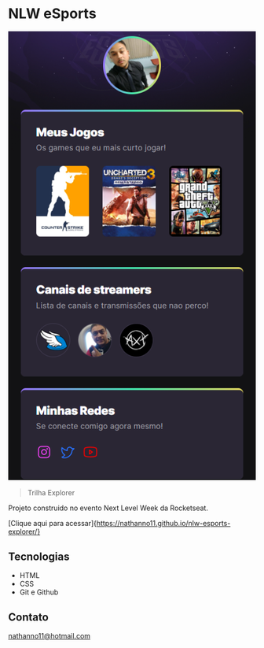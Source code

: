 # NLW eSports

![preview](./.github/preview.png)

> Trilha Explorer

Projeto construido no evento Next Level Week da Rocketseat.

[Clique aqui para acessar]{https://nathanno11.github.io/nlw-esports-explorer/}

## Tecnologias

- HTML
- CSS
- Git e Github

## Contato

nathanno11@hotmail.com